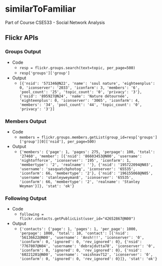 # similarToFamiliar
Part of Course CSE533 - Social Network Analysis

## Flickr APIs
### Groups Output

- Code
  - `resp = flickr.groups.search(text=topic, per_page=500)`
  - `resp['groups']['group']`
- Output
  - `[{'nsid': '571346@N22', 'name': 'soul nature', 'eighteenplus': 0, 'iconserver': '2033', 'iconfarm': 3, 'members': '6', 'pool_count': '25', 'topic_count': '0', 'privacy': '3'}, {'nsid': '895927@N24', 'name': 'Nature détournée', 'eighteenplus': 0, 'iconserver': '3065', 'iconfarm': 4, 'members': '34', 'pool_count': '44', 'topic_count': '0', 'privacy': '3'}]`

### Members Output

- Code
  - `members = flickr.groups.members.getList(group_id=resp['groups']['group'][0]['nsid'], per_page=500)`
- Output
  - `{'members': {'page': 1, 'pages': 275, 'perpage': 100, 'total': '27460', 'member': [{'nsid': '86603453@N00', 'username': 'nightofforce', 'iconserver': '195', 'iconfarm': 1, 'membertype': '2', 'realname': ''}, {'nsid': '195722094@N03', 'username': 'sasquatchphotog', 'iconserver': '65535', 'iconfarm': 66, 'membertype': '2'}, {'nsid': '196155068@N05', 'username': 'stanleyweyman8', 'iconserver': '65535', 'iconfarm': 66, 'membertype': '2', 'realname': 'Stanley Weyman'}]}, 'stat': 'ok'}`

### Following Output

- Code
  - `following = flickr.contacts.getPublicList(user_id="42652867@N00")`
- Output
  - `{'contacts': {'page': 1, 'pages': 1, 'per_page': 1000, 'perpage': 1000, 'total': 10, 'contact': [{'nsid': '56136622@N00', 'username': 'Ansh!!!', 'iconserver': '0', 'iconfarm': 0, 'ignored': 0, 'rev_ignored': 0}, {'nsid': '7767807@N04', 'username': 'debrajdutta78', 'iconserver': '0', 'iconfarm': 0, 'ignored': 0, 'rev_ignored': 0}, {'nsid': '60221201@N00', 'username': 'vaishnav712', 'iconserver': '0', 'iconfarm': 0, 'ignored': 0, 'rev_ignored': 0}]}, 'stat': 'ok'}`
